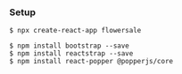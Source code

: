 ### Setup

```
$ npx create-react-app flowersale
```

```
$ npm install bootstrap --save
$ npm install reactstrap --save
$ npm install react-popper @popperjs/core
```